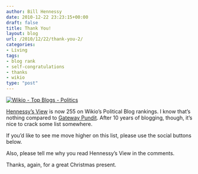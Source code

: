 ```yaml
---
author: Bill Hennessy
date: 2010-12-22 23:23:15+00:00
draft: false
title: Thank You!
layout: blog
url: /2010/12/22/thank-you-2/
categories:
- Living
tags:
- blog rank
- self-congratulations
- thanks
- wikio
type: "post"
---
```


[![Wikio - Top Blogs - Politics](https://external.wikio.com/blogs/top/getrank?url=http%3A%2F%2Fhennessysview.com&cat=Politics&style=8)
](https://www.wikio.com/blogs/top/Politics)

 

[Hennessy’s View](https://hennessysview.com/) is now 255 on Wikio’s Political Blog rankings. I know that’s nothing compared to [Gateway Pundit](https://gatewaypundit.rightnetwork.com/). After 10 years of blogging, though, it’s nice to crack some list somewhere.

 

If you’d like to see me move higher on this list, please use the social buttons below.

 

Also, please tell me why you read Hennessy’s View in the comments. 

 

Thanks, again, for a great Christmas present.
